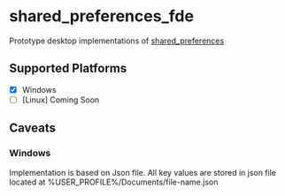 # shared_preferences_fde

Prototype desktop implementations of
[shared_preferences](https://pub.dev/packages/shared_preferences)

## Supported Platforms

- [x] Windows
- [ ] [Linux] Coming Soon

## Caveats

### Windows
Implementation is based on Json file. 
All key values are stored in json file located at %USER_PROFILE%/Documents/file-name.json
